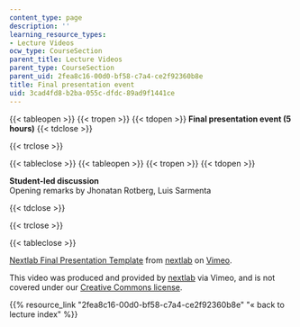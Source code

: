 ```yaml
---
content_type: page
description: ''
learning_resource_types:
- Lecture Videos
ocw_type: CourseSection
parent_title: Lecture Videos
parent_type: CourseSection
parent_uid: 2fea8c16-00d0-bf58-c7a4-ce2f92360b8e
title: Final presentation event
uid: 3cad4fd8-b2ba-055c-dfdc-89ad9f1441ce
---
```


{{< tableopen >}}
{{< tropen >}}
{{< tdopen >}}
**Final presentation event (5 hours)**
{{< tdclose >}}

{{< trclose >}}

{{< tableclose >}}
{{< tableopen >}}
{{< tropen >}}
{{< tdopen >}}


**Student-led discussion**  
Opening remarks by Jhonatan Rotberg, Luis Sarmenta


{{< tdclose >}}

{{< trclose >}}

{{< tableclose >}}

[Nextlab Final Presentation Template](https://vimeo.com/3300649) from [nextlab](https://vimeo.com/nextlab) on [Vimeo](https://vimeo.com).

This video was produced and provided by [nextlab](http://vimeo.com/nextlab) via Vimeo, and is not covered under our [Creative Commons license](/terms/#cc).

{{% resource_link "2fea8c16-00d0-bf58-c7a4-ce2f92360b8e" "« back to lecture index" %}}